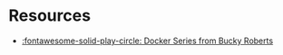 Resources
===

- [:fontawesome-solid-play-circle: Docker Series from Bucky
    Roberts](https://www.youtube.com/playlist?list=PL6gx4Cwl9DGBkvpSIgwchk0glHLz7CQ-7)

